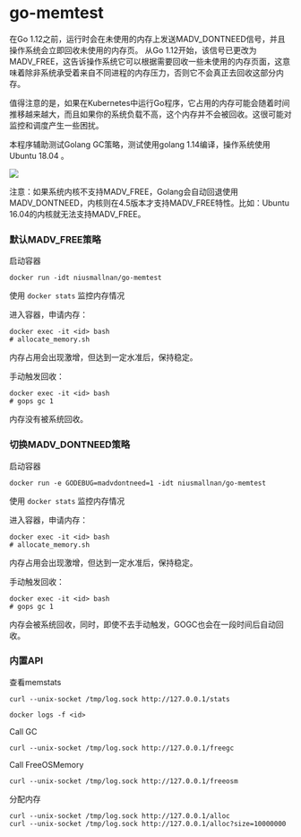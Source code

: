 # go-memtest

在Go 1.12之前，运行时会在未使用的内存上发送MADV_DONTNEED信号，并且操作系统会立即回收未使用的内存页。 从Go 1.12开始，该信号已更改为MADV_FREE，这告诉操作系统它可以根据需要回收一些未使用的内存页面，这意味着除非系统承受着来自不同进程的内存压力，否则它不会真正去回收这部分内存。

值得注意的是，如果在Kubernetes中运行Go程序，它占用的内存可能会随着时间推移越来越大，而且如果你的系统负载不高，这个内存并不会被回收。这很可能对监控和调度产生一些困扰。

本程序辅助测试Golang GC策略，测试使用golang 1.14编译，操作系统使用Ubuntu 18.04 。

[![](http://img.youtube.com/vi/cWj_fyWufdk/0.jpg)](http://www.youtube.com/watch?v=cWj_fyWufdk "Golang GC Test")

注意：如果系统内核不支持MADV_FREE，Golang会自动回退使用MADV_DONTNEED，内核则在4.5版本才支持MADV_FREE特性。比如：Ubuntu 16.04的内核就无法支持MADV_FREE。

### 默认MADV_FREE策略

启动容器

```
docker run -idt niusmallnan/go-memtest
```

使用 `docker stats` 监控内存情况

进入容器，申请内存：

```
docker exec -it <id> bash
# allocate_memory.sh
```

内存占用会出现激增，但达到一定水准后，保持稳定。

手动触发回收：

```
docker exec -it <id> bash
# gops gc 1
```

内存没有被系统回收。

### 切换MADV_DONTNEED策略

启动容器

```
docker run -e GODEBUG=madvdontneed=1 -idt niusmallnan/go-memtest
```

使用 `docker stats` 监控内存情况

进入容器，申请内存：

```
docker exec -it <id> bash
# allocate_memory.sh
```

内存占用会出现激增，但达到一定水准后，保持稳定。

手动触发回收：

```
docker exec -it <id> bash
# gops gc 1
```

内存会被系统回收，同时，即使不去手动触发，GOGC也会在一段时间后自动回收。


### 内置API

查看memstats

```
curl --unix-socket /tmp/log.sock http://127.0.0.1/stats

docker logs -f <id>
```

Call GC

```
curl --unix-socket /tmp/log.sock http://127.0.0.1/freegc
```

Call FreeOSMemory

```
curl --unix-socket /tmp/log.sock http://127.0.0.1/freeosm
```

分配内存

```
curl --unix-socket /tmp/log.sock http://127.0.0.1/alloc
curl --unix-socket /tmp/log.sock http://127.0.0.1/alloc?size=10000000
```
